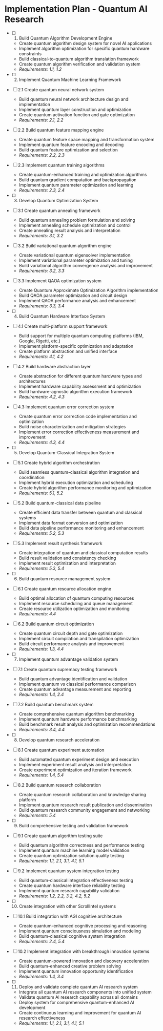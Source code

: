 # Implementation Plan - Quantum AI Research

- [ ] 1. Build Quantum Algorithm Development Engine
  - Create quantum algorithm design system for novel AI applications
  - Implement algorithm optimization for specific quantum hardware constraints
  - Build classical-to-quantum algorithm translation framework
  - Create quantum algorithm verification and validation system
  - _Requirements: 1.1, 1.2_

- [ ] 2. Implement Quantum Machine Learning Framework
- [ ] 2.1 Create quantum neural network system
  - Build quantum neural network architecture design and implementation
  - Implement quantum layer construction and optimization
  - Create quantum activation function and gate optimization
  - _Requirements: 2.1, 2.2_

- [ ] 2.2 Build quantum feature mapping engine
  - Create quantum feature space mapping and transformation system
  - Implement quantum feature encoding and decoding
  - Build quantum feature optimization and selection
  - _Requirements: 2.2, 2.3_

- [ ] 2.3 Implement quantum training algorithms
  - Create quantum-enhanced training and optimization algorithms
  - Build quantum gradient computation and backpropagation
  - Implement quantum parameter optimization and learning
  - _Requirements: 2.3, 2.4_

- [ ] 3. Develop Quantum Optimization System
- [ ] 3.1 Create quantum annealing framework
  - Build quantum annealing problem formulation and solving
  - Implement annealing schedule optimization and control
  - Create annealing result analysis and interpretation
  - _Requirements: 3.1, 3.2_

- [ ] 3.2 Build variational quantum algorithm engine
  - Create variational quantum eigensolver implementation
  - Implement variational parameter optimization and tuning
  - Build variational algorithm convergence analysis and improvement
  - _Requirements: 3.2, 3.3_

- [ ] 3.3 Implement QAOA optimization system
  - Create Quantum Approximate Optimization Algorithm implementation
  - Build QAOA parameter optimization and circuit design
  - Implement QAOA performance analysis and enhancement
  - _Requirements: 3.3, 3.4_

- [ ] 4. Build Quantum Hardware Interface System
- [ ] 4.1 Create multi-platform support framework
  - Build support for multiple quantum computing platforms (IBM, Google, Rigetti, etc.)
  - Implement platform-specific optimization and adaptation
  - Create platform abstraction and unified interface
  - _Requirements: 4.1, 4.2_

- [ ] 4.2 Build hardware abstraction layer
  - Create abstraction for different quantum hardware types and architectures
  - Implement hardware capability assessment and optimization
  - Build hardware-agnostic algorithm execution framework
  - _Requirements: 4.2, 4.3_

- [ ] 4.3 Implement quantum error correction system
  - Create quantum error correction code implementation and optimization
  - Build noise characterization and mitigation strategies
  - Implement error correction effectiveness measurement and improvement
  - _Requirements: 4.3, 4.4_

- [ ] 5. Develop Quantum-Classical Integration System
- [ ] 5.1 Create hybrid algorithm orchestration
  - Build seamless quantum-classical algorithm integration and coordination
  - Implement hybrid execution optimization and scheduling
  - Create hybrid algorithm performance monitoring and optimization
  - _Requirements: 5.1, 5.2_

- [ ] 5.2 Build quantum-classical data pipeline
  - Create efficient data transfer between quantum and classical systems
  - Implement data format conversion and optimization
  - Build data pipeline performance monitoring and enhancement
  - _Requirements: 5.2, 5.3_

- [ ] 5.3 Implement result synthesis framework
  - Create integration of quantum and classical computation results
  - Build result validation and consistency checking
  - Implement result optimization and interpretation
  - _Requirements: 5.3, 5.4_

- [ ] 6. Build quantum resource management system
- [ ] 6.1 Create quantum resource allocation engine
  - Build optimal allocation of quantum computing resources
  - Implement resource scheduling and queue management
  - Create resource utilization optimization and monitoring
  - _Requirements: 4.4_

- [ ] 6.2 Build quantum circuit optimization
  - Create quantum circuit depth and gate optimization
  - Implement circuit compilation and transpilation optimization
  - Build circuit performance analysis and improvement
  - _Requirements: 1.3, 4.4_

- [ ] 7. Implement quantum advantage validation system
- [ ] 7.1 Create quantum supremacy testing framework
  - Build quantum advantage identification and validation
  - Implement quantum vs classical performance comparison
  - Create quantum advantage measurement and reporting
  - _Requirements: 1.4, 2.4_

- [ ] 7.2 Build quantum benchmark system
  - Create comprehensive quantum algorithm benchmarking
  - Implement quantum hardware performance benchmarking
  - Build benchmark result analysis and optimization recommendations
  - _Requirements: 3.4, 4.4_

- [ ] 8. Develop quantum research acceleration
- [ ] 8.1 Create quantum experiment automation
  - Build automated quantum experiment design and execution
  - Implement experiment result analysis and interpretation
  - Create experiment optimization and iteration framework
  - _Requirements: 1.4, 5.4_

- [ ] 8.2 Build quantum research collaboration
  - Create quantum research collaboration and knowledge sharing platform
  - Implement quantum research result publication and dissemination
  - Build quantum research community engagement and networking
  - _Requirements: 5.4_

- [ ] 9. Build comprehensive testing and validation framework
- [ ] 9.1 Create quantum algorithm testing suite
  - Build quantum algorithm correctness and performance testing
  - Implement quantum machine learning model validation
  - Create quantum optimization solution quality testing
  - _Requirements: 1.1, 2.1, 3.1, 4.1, 5.1_

- [ ] 9.2 Implement quantum system integration testing
  - Build quantum-classical integration effectiveness testing
  - Create quantum hardware interface reliability testing
  - Implement quantum research capability validation
  - _Requirements: 1.2, 2.2, 3.2, 4.2, 5.2_

- [ ] 10. Create integration with other ScrollIntel systems
- [ ] 10.1 Build integration with AGI cognitive architecture
  - Create quantum-enhanced cognitive processing and reasoning
  - Implement quantum consciousness simulation and modeling
  - Build quantum-classical cognitive system integration
  - _Requirements: 2.4, 5.4_

- [ ] 10.2 Implement integration with breakthrough innovation systems
  - Create quantum-powered innovation and discovery acceleration
  - Build quantum-enhanced creative problem solving
  - Implement quantum innovation opportunity identification
  - _Requirements: 1.4, 3.4_

- [ ] 11. Deploy and validate complete quantum AI research system
  - Integrate all quantum AI research components into unified system
  - Validate quantum AI research capability across all domains
  - Deploy system for comprehensive quantum-enhanced AI development
  - Create continuous learning and improvement for quantum AI research effectiveness
  - _Requirements: 1.1, 2.1, 3.1, 4.1, 5.1_